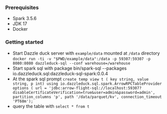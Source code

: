 
### Prerequisites
- Spark 3.5.6
- JDK 17
- Docker
### Getting started
- Start Dazzle duck server with `example/data` mounted at `/data` directory
`docker run -ti -v "$PWD/example/data":/data -p 59307:59307 -p 8080:8080 dazzleduck-sql --conf warehouse=/warehouse` 
- Start spark sql with package bin/spark-sql  --packages io.dazzleduck.sql:dazzleduck-sql-spark:0.0.4
- At the spark sql prompt 
`create temp view t ( key string, value string, p int) using io.dazzleduck.sql.spark.ArrowRPCTableProvider  
options ( url = 'jdbc:arrow-flight-sql://localhost:59307?disableCertificateVerification=true&user=admin&password=admin', partition_columns 'p', path '/data/parquet/kv', connection_timeout 'PT60m');`
- query the table with
`select * from t`